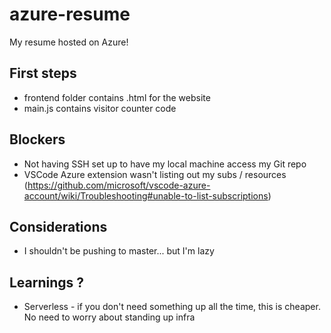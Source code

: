# azure-resume
 My resume hosted on Azure!

 ## First steps 
 - frontend folder contains .html for the website 
 - main.js contains visitor counter code

## Blockers 
- Not having SSH set up to have my local machine access my Git repo
- VSCode Azure extension wasn't listing out my subs / resources (https://github.com/microsoft/vscode-azure-account/wiki/Troubleshooting#unable-to-list-subscriptions)

## Considerations
- I shouldn't be pushing to master... but I'm lazy

## Learnings ? 
- Serverless - if you don't need something up all the time, this is cheaper. No need to worry about standing up infra
